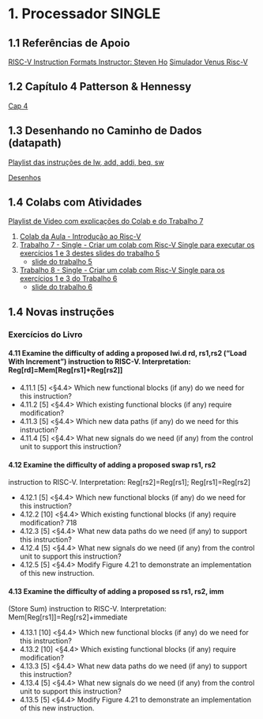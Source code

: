 # 1. Processador SINGLE
## 1.1 Referências de Apoio

[RISC-V Instruction Formats Instructor: Steven Ho](https://inst.eecs.berkeley.edu/~cs61c/resources/su18_lec/Lecture7.pdf)
[Simulador Venus Risc-V](https://www.kvakil.me/venus/)  

## 1.2 Capítulo 4 Patterson & Hennessy

[Cap 4](https://docs.google.com/presentation/d/1ztqfccs7TybpBk6Xqyg3BRS_BEc2WtihyqBCcf3xrYM/edit?usp=sharing)

## 1.3 Desenhando no Caminho de Dados (datapath)

[Playlist das instruções de lw, add, addi, beq, sw](https://www.youtube.com/playlist?list=PLcvOyD_LMr6mFm26DMPe7K3OSu-Xg__Qw)

[Desenhos](https://github.com/arduinoufv/inf250/tree/master/Processador_single_RISCV/download)


## 1.4 Colabs com Atividades

[Playlist de Video com explicações do Colab e do Trabalho 7](https://www.youtube.com/playlist?list=PLcvOyD_LMr6mU_meF6qWvihjkHF-uvOyv)

1. [Colab da Aula  - Introdução ao Risc-V](https://colab.research.google.com/drive/1XkxRqHZj5ThDPqzUIhUvCuLqHXkpQjmR?usp=sharing)
2. [Trabalho 7 -  Single - Criar um colab com Risc-V Single para executar os exercícios 1 e 3 destes slides do trabalho 5](https://colab.research.google.com/drive/1PEg0gvAXiHs0GhQWVhOvm9gOVtZnkOgG?usp=sharing#scrollTo=Fp5Rgb6pb6w6)  
      * [slide do trabalho 5](https://docs.google.com/presentation/d/1tb34UEvhoxoEdC1_fbXu3UY-vA_RvBoIy57_NG5N2Qc/edit#slide=id.p7)
3. [Trabalho 8 - Single - Criar um colab com Risc-V Single para os exercícios 1 e 3 do Trabalho 6](https://colab.research.google.com/drive/1FIC4w17bZtIr2djhGwYvGQNEEzwl87vk?usp=sharing) 
      * [slide do trabalho 6](https://docs.google.com/document/d/1wMJk3otIeWT4rnDVzL0sVWsuRHCk6-ejPcGKlKKMZQI/edit?usp=sharing)

## 1.4 Novas instruções

### Exercícios do Livro 
#### 4.11 Examine the difficulty of adding a proposed lwi.d rd, rs1,rs2 (“Load With Increment”) instruction to RISC-V. Interpretation: Reg[rd]=Mem[Reg[rs1]+Reg[rs2]]
* 4.11.1 [5] <§4.4> Which new functional blocks (if any) do we need
for this instruction?
* 4.11.2 [5] <§4.4> Which existing functional blocks (if any) require
modification?
* 4.11.3 [5] <§4.4> Which new data paths (if any) do we need for
this instruction?
* 4.11.4 [5] <§4.4> What new signals do we need (if any) from the
control unit to support this instruction?
#### 4.12 Examine the difficulty of adding a proposed swap rs1, rs2
instruction to RISC-V.
Interpretation: Reg[rs2]=Reg[rs1]; Reg[rs1]=Reg[rs2]
* 4.12.1 [5] <§4.4> Which new functional blocks (if any) do we need
for this instruction?
* 4.12.2 [10] <§4.4> Which existing functional blocks (if any) require
modification?
718
* 4.12.3 [5] <§4.4> What new data paths do we need (if any) to
support this instruction?
* 4.12.4 [5] <§4.4> What new signals do we need (if any) from the
control unit to support this instruction?
* 4.12.5 [5] <§4.4> Modify Figure 4.21 to demonstrate an
implementation of this new instruction.

#### 4.13 Examine the difficulty of adding a proposed ss rs1, rs2, imm
(Store Sum) instruction to RISC-V.
Interpretation: Mem[Reg[rs1]]=Reg[rs2]+immediate
* 4.13.1 [10] <§4.4> Which new functional blocks (if any) do we
need for this instruction?
* 4.13.2 [10] <§4.4> Which existing functional blocks (if any) require
modification?
* 4.13.3 [5] <§4.4> What new data paths do we need (if any) to
support this instruction?
* 4.13.4 [5] <§4.4> What new signals do we need (if any) from the
control unit to support this instruction?
* 4.13.5 [5] <§4.4> Modify Figure 4.21 to demonstrate an
implementation of this new instruction.
